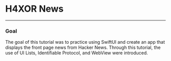 # H4XOR News

--------------------

### Goal
The goal of this tutorial was to practice using SwiftUI and create an app that displays the front page news from Hacker News. Through this tutorial, the use of UI Lists, Identifiable Protocol, and WebView were introduced.


